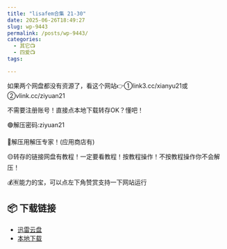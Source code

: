 ```yaml
---
title: "lisafem合集 21-30"
date: 2025-06-26T18:49:27
slug: wp-9443
permalink: /posts/wp-9443/
categories:
  - 其它📺
  - 四爱📺
tags:

---
```


如果两个网盘都没有资源了，看这个网站👉①link3.cc/xianyu21或②vlink.cc/ziyuan21

不需要注册账号！直接点本地下载转存OK？懂吧！

🟢解压密码:ziyuan21

🔵解压用解压专家！(应用商店有)

🟡转存的链接网盘有教程！一定要看教程！按教程操作！不按教程操作你不会解压！

💰🈶能力的宝，可以点左下角赞赏支持一下网站运行

## 📦 下载链接
- [迅雷云盘](https://blziyuan21.com/pay-download/9443?key=cc0b6f65cb&down_id=0)
- [本地下载](https://blziyuan21.com/pay-download/9443?key=cc0b6f65cb&down_id=1)

